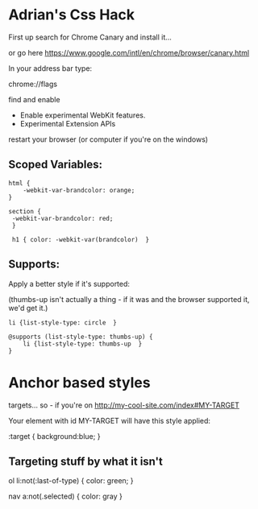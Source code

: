 # Adrian's Css Hack

First up search for Chrome Canary and install it...

or go here https://www.google.com/intl/en/chrome/browser/canary.html

In your address bar type:

chrome://flags

find and enable
 - Enable experimental WebKit features.
 - Experimental Extension APIs

restart your browser (or computer if you're on the windows)

## Scoped Variables:

    html {
        -webkit-var-brandcolor: orange;
    }

    section {
     -webkit-var-brandcolor: red;
     }

     h1 { color: -webkit-var(brandcolor)  }



## Supports:

Apply a better style if it's supported:

(thumbs-up isn't actually a thing - if it was and the browser supported it, we'd get it.)

    li {list-style-type: circle  }

    @supports (list-style-type: thumbs-up) {
        li {list-style-type: thumbs-up  }
    }


# Anchor based styles
targets... so - if you're on http://my-cool-site.com/index#MY-TARGET

Your element with id MY-TARGET will have this style applied:

  :target {
      background:blue;
  }



## Targeting stuff by what it isn't

ol li:not(:last-of-type) {
    color: green;
}

nav a:not(.selected) {
color: gray
}


